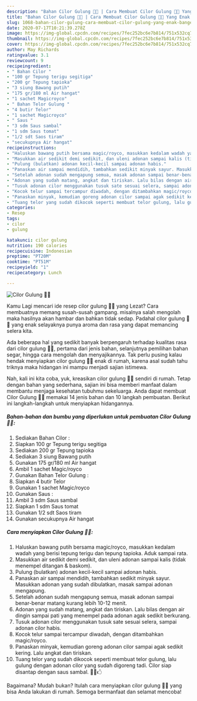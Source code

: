 ```yaml
---
description: "Bahan Cilor Gulung 🍡😉 | Cara Membuat Cilor Gulung 🍡😉 Yang Enak Banget"
title: "Bahan Cilor Gulung 🍡😉 | Cara Membuat Cilor Gulung 🍡😉 Yang Enak Banget"
slug: 1068-bahan-cilor-gulung-cara-membuat-cilor-gulung-yang-enak-banget
date: 2020-07-17T10:21:39.278Z
image: https://img-global.cpcdn.com/recipes/7fec252bc6e7b814/751x532cq70/cilor-gulung-🍡😉-foto-resep-utama.jpg
thumbnail: https://img-global.cpcdn.com/recipes/7fec252bc6e7b814/751x532cq70/cilor-gulung-🍡😉-foto-resep-utama.jpg
cover: https://img-global.cpcdn.com/recipes/7fec252bc6e7b814/751x532cq70/cilor-gulung-🍡😉-foto-resep-utama.jpg
author: May Richards
ratingvalue: 3.1
reviewcount: 9
recipeingredient:
- " Bahan Cilor "
- "100 gr Tepung terigu segitiga"
- "200 gr Tepung tapioka"
- "3 siung Bawang putih"
- "175 gr/180 ml Air hangat"
- "1 sachet Magicroyco"
- " Bahan Telor Gulung "
- "4 butir Telor"
- "1 sachet Magicroyco"
- " Saus "
- "3 sdm Saus sambal"
- "1 sdm Saus tomat"
- "1/2 sdt Saos tiram"
- "secukupnya Air hangat"
recipeinstructions:
- "Haluskan bawang putih bersama magic/royco, masukkan kedalam wadah yang berisi tepung terigu dan tepung tapioka. Aduk sampai rata."
- "Masukkan air sedikit demi sedikit, dan uleni adonan sampai kalis (tidak menempel ditangan &amp; baskom)."
- "Pulung (bulatkan) adonan kecil-kecil sampai adonan habis."
- "Panaskan air sampai mendidih, tambahkan sedikit minyak sayur. Masukkan adonan yang sudah dibulatkan, masak sampai adonan mengapung."
- "Setelah adonan sudah mengapung semua, masak adonan sampai benar-benar matang kurang lebih 10-12 menit."
- "Adonan yang sudah matang, angkat dan tiriskan. Lalu bilas dengan air dingin sampai pati yang menempel pada adonan agak sedikit berkurang."
- "Tusuk adonan cilor menggunakan tusuk sate sesuai selera, sampai adonan cilor habis."
- "Kocok telur sampai tercampur diwadah, dengan ditambahkan magic/royco."
- "Panaskan minyak, kemudian goreng adonan cilor sampai agak sedikit kering. Lalu angkat dan tiriskan."
- "Tuang telor yang sudah dikocok seperti membuat telor gulung, lalu gulung dengan adonan cilor yang sudah digoreng tadi. Cilor siap disantap dengan saus sambal. 🍡😉🖒"
categories:
- Resep
tags:
- cilor
- gulung

katakunci: cilor gulung 
nutrition: 190 calories
recipecuisine: Indonesian
preptime: "PT20M"
cooktime: "PT51M"
recipeyield: "1"
recipecategory: Lunch

---
```



![Cilor Gulung 🍡😉](https://img-global.cpcdn.com/recipes/7fec252bc6e7b814/751x532cq70/cilor-gulung-🍡😉-foto-resep-utama.jpg)

Kamu Lagi mencari ide resep cilor gulung 🍡😉 yang Lezat? Cara membuatnya memang susah-susah gampang. misalnya salah mengolah maka hasilnya akan hambar dan bahkan tidak sedap. Padahal cilor gulung 🍡😉 yang enak selayaknya punya aroma dan rasa yang dapat memancing selera kita.

Ada beberapa hal yang sedikit banyak berpengaruh terhadap kualitas rasa dari cilor gulung 🍡😉, pertama dari jenis bahan, selanjutnya pemilihan bahan segar, hingga cara mengolah dan menyajikannya. Tak perlu pusing kalau hendak menyiapkan cilor gulung 🍡😉 enak di rumah, karena asal sudah tahu triknya maka hidangan ini mampu menjadi sajian istimewa.




Nah, kali ini kita coba, yuk, kreasikan cilor gulung 🍡😉 sendiri di rumah. Tetap dengan bahan yang sederhana, sajian ini bisa memberi manfaat dalam membantu menjaga kesehatan tubuhmu sekeluarga. Anda dapat membuat Cilor Gulung 🍡😉 memakai 14 jenis bahan dan 10 langkah pembuatan. Berikut ini langkah-langkah untuk menyiapkan hidangannya.

<!--inarticleads1-->

##### Bahan-bahan dan bumbu yang diperlukan untuk pembuatan Cilor Gulung 🍡😉:

1. Sediakan  Bahan Cilor :
1. Siapkan 100 gr Tepung terigu segitiga
1. Sediakan 200 gr Tepung tapioka
1. Sediakan 3 siung Bawang putih
1. Gunakan 175 gr/180 ml Air hangat
1. Ambil 1 sachet Magic/royco
1. Gunakan  Bahan Telor Gulung :
1. Siapkan 4 butir Telor
1. Gunakan 1 sachet Magic/royco
1. Gunakan  Saus :
1. Ambil 3 sdm Saus sambal
1. Siapkan 1 sdm Saus tomat
1. Gunakan 1/2 sdt Saos tiram
1. Gunakan secukupnya Air hangat




<!--inarticleads2-->

##### Cara menyiapkan Cilor Gulung 🍡😉:

1. Haluskan bawang putih bersama magic/royco, masukkan kedalam wadah yang berisi tepung terigu dan tepung tapioka. Aduk sampai rata.
1. Masukkan air sedikit demi sedikit, dan uleni adonan sampai kalis (tidak menempel ditangan &amp; baskom).
1. Pulung (bulatkan) adonan kecil-kecil sampai adonan habis.
1. Panaskan air sampai mendidih, tambahkan sedikit minyak sayur. Masukkan adonan yang sudah dibulatkan, masak sampai adonan mengapung.
1. Setelah adonan sudah mengapung semua, masak adonan sampai benar-benar matang kurang lebih 10-12 menit.
1. Adonan yang sudah matang, angkat dan tiriskan. Lalu bilas dengan air dingin sampai pati yang menempel pada adonan agak sedikit berkurang.
1. Tusuk adonan cilor menggunakan tusuk sate sesuai selera, sampai adonan cilor habis.
1. Kocok telur sampai tercampur diwadah, dengan ditambahkan magic/royco.
1. Panaskan minyak, kemudian goreng adonan cilor sampai agak sedikit kering. Lalu angkat dan tiriskan.
1. Tuang telor yang sudah dikocok seperti membuat telor gulung, lalu gulung dengan adonan cilor yang sudah digoreng tadi. Cilor siap disantap dengan saus sambal. 🍡😉🖒




Bagaimana? Mudah bukan? Itulah cara menyiapkan cilor gulung 🍡😉 yang bisa Anda lakukan di rumah. Semoga bermanfaat dan selamat mencoba!
